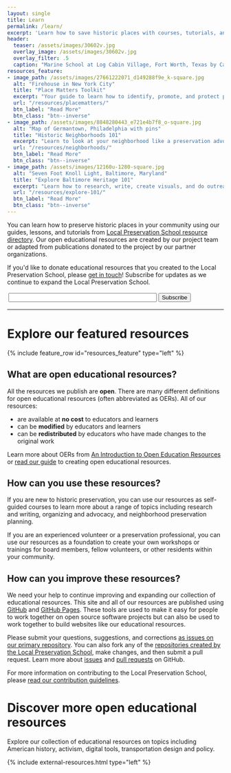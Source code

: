 ```yaml
---
layout: single
title: Learn
permalink: /learn/
excerpt: 'Learn how to save historic places with courses, tutorials, and educational resources from the Local Preservation School.'
header:
  teaser: /assets/images/30602v.jpg
  overlay_image: /assets/images/30602v.jpg
  overlay_filter: .5
  caption: "Marine School at Log Cabin Village, Fort Worth, Texas by Carol Highsmith. _Courtesy [Library of Congress](https://www.loc.gov/pictures/item/2015630838/resource/)._"
resources_feature:
- image_path: /assets/images/27661222071_d149288f9e_k-square.jpg
  alt: "Firehouse in New York City"
  title: "Place Matters Toolkit"
  excerpt: "Your guide to learn how to identify, promote, and protect places that you care about."
  url: "/resources/placematters/"
  btn_label: "Read More"
  btn_class: "btn--inverse"
- image_path: /assets/images/8848280443_e721e4b7f8_o-square.jpg
  alt: "Map of Germantown, Philadelphia with pins"
  title: "Historic Neighborhoods 101"
  excerpt: "Learn to look at your neighborhood like a preservation advocate."
  url: "/resources/neighborhoods/"
  btn_label: "Read More"
  btn_class: "btn--inverse"
- image_path: /assets/images/12160u-1280-square.jpg
  alt: "Seven Foot Knoll Light, Baltimore, Maryland"
  title: "Explore Baltimore Heritage 101"
  excerpt: "Learn how to research, write, create visuals, and do outreach around historic places in Baltimore."
  url: "/resources/explore-101/"
  btn_label: "Read More"
  btn_class: "btn--inverse"
---
```


You can learn how to preserve historic places in your community using our guides, lessons, and tutorials from [Local Preservation School resource directory](/resources/). Our open educational resources are created by our project team or adapted from publications donated to the project by our partner organizations.

If you'd like to donate educational resources that you created to the Local Preservation School, please [get in touch](http://baltimoreheritage.org/contact/)! Subscribe for updates as we continue to expand the Local Preservation School.

<form style="border:0px solid #ccc;padding:3px;text-align:left;" action="https://tinyletter.com/localpreservation" method="post" target="popupwindow" onsubmit="window.open('https://tinyletter.com/localpreservation', 'popupwindow', 'scrollbars=yes,width=800,height=600');return true"><input type="text" size="40" name="email" id="tlemail" /> <input type="hidden" value="1" name="embed" /><input type="submit" value="Subscribe"  class="btn" /></form>

---

# Explore our featured resources

{% include feature_row id="resources_feature" type="left" %}

## What are open educational resources?

All the resources we publish are **open**. There are many different definitions for open educational resources (often abbreviated as OERs). All of our resources:

- are available at **no cost** to educators and learners
- can be **modified** by educators and learners
- can be **redistributed** by educators who have made changes to the original work

Learn more about OERs from [An Introduction to Open Education Resources](http://b7jl.org/oer/) or [read our guide](/open-education/) to creating open educational resources.

## How can you use these resources?

If you are new to historic preservation, you can use our resources as self-guided courses to learn more about a range of topics including research and writing, organizing and advocacy, and neighborhood preservation planning.

<!-- TODO: We need to add a suggested list of tutorials for beginning preservationists. -->

If you are an experienced volunteer or a preservation professional, you can use our resources as a foundation to create your own workshops or trainings for board members, fellow volunteers, or other residents within your community.

<!-- TODO: We need to add a suggested list of resources that are useful to people who want to teach rather than learn. -->

## How can you improve these resources?

We need your help to continue improving and expanding our collection of educational resources. This site and all of our resources are published using [GitHub](https://github.com/) and [GitHub Pages](https://pages.github.com/). These tools are used to make it easy for people to work together on open source software projects but can also be used to work together to build websites like our educational resources.

Please submit your questions, suggestions, and corrections [as issues on our primary repository](https://github.com/localpreservation/localpreservation.github.io/issues). You can also fork any of the [repositories created by the Local Preservation School](https://github.com/localpreservation/), make changes, and then submit a pull request. Learn more about [issues](https://guides.github.com/features/issues/) and [pull requests](https://help.github.com/articles/using-pull-requests) on GitHub.

For more information on contributing to the Local Preservation School, please [read our contribution guidelines](https://github.com/localpreservation/localpreservation.github.io/blob/master/CONTRIBUTING.md).

# Discover more open educational resources

Explore our collection of educational resources on topics including American history, activism, digital tools, transportation design and policy.

{% include external-resources.html type="left" %}
